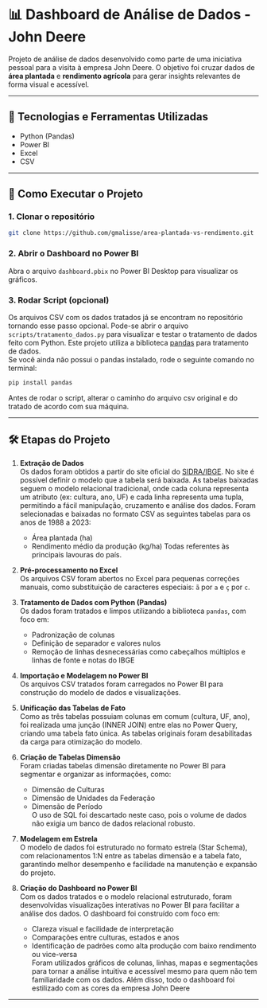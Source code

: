 # 📊 Dashboard de Análise de Dados - John Deere

Projeto de análise de dados desenvolvido como parte de uma iniciativa pessoal para a visita à empresa John Deere. O objetivo foi cruzar dados de **área plantada** e **rendimento agrícola** para gerar insights relevantes de forma visual e acessível.

---

## 🧰 Tecnologias e Ferramentas Utilizadas

- Python (Pandas)
- Power BI
- Excel
- CSV

---

## 🚀 Como Executar o Projeto

### 1. Clonar o repositório
```bash
git clone https://github.com/gmalisse/area-plantada-vs-rendimento.git
```

### 2. Abrir o Dashboard no Power BI

Abra o arquivo `dashboard.pbix` no Power BI Desktop para visualizar os gráficos.

### 3. Rodar Script (opcional)

Os arquivos CSV com os dados tratados já se encontram no repositório tornando esse passo opcional. Pode-se abrir o arquivo `scripts/tratamento_dados.py` para visualizar e testar o tratamento de dados feito com Python. Este projeto utiliza a biblioteca [pandas](https://pandas.pydata.org/) para tratamento de dados.  
Se você ainda não possui o pandas instalado, rode o seguinte comando no terminal:

```bash
pip install pandas
```

 Antes de rodar o script, alterar o caminho do arquivo csv original e do tratado de acordo com sua máquina.

---

## 🛠️ Etapas do Projeto

1. **Extração de Dados**  
   Os dados foram obtidos a partir do site oficial do [SIDRA/IBGE](https://sidra.ibge.gov.br/tabela/1612). No site é possível definir o modelo que a tabela será baixada. As tabelas baixadas seguem o modelo relacional tradicional, onde cada coluna representa um atributo (ex: cultura, ano, UF) e cada linha representa uma tupla, permitindo a fácil manipulação, cruzamento e análise dos dados.
 Foram selecionadas e baixadas no formato CSV as seguintes tabelas para os anos de 1988 a 2023:
   - Área plantada (ha)
   - Rendimento médio da produção (kg/ha) 
   Todas referentes às principais lavouras do país.

2. **Pré-processamento no Excel**  
   Os arquivos CSV foram abertos no Excel para pequenas correções manuais, como substituição de caracteres especiais: `ã` por `a` e `ç` por `c`.

3. **Tratamento de Dados com Python (Pandas)**  
   Os dados foram tratados e limpos utilizando a biblioteca `pandas`, com foco em:
   - Padronização de colunas
   - Definição de separador e valores nulos
   - Remoção de linhas desnecessárias como cabeçalhos múltiplos e linhas de fonte e notas do IBGE

4. **Importação e Modelagem no Power BI**  
   Os arquivos CSV tratados foram carregados no Power BI para construção do modelo de dados e visualizações.

5. **Unificação das Tabelas de Fato**  
   Como as três tabelas possuiam colunas em comum (cultura, UF, ano), foi realizada uma junção (INNER JOIN) entre elas no Power Query, criando uma tabela fato única. As tabelas originais foram desabilitadas da carga para otimização do modelo.

6. **Criação de Tabelas Dimensão**  
   Foram criadas tabelas dimensão diretamente no Power BI para segmentar e organizar as informações, como:
   - Dimensão de Culturas
   - Dimensão de Unidades da Federação
   - Dimensão de Período  
   O uso de SQL foi descartado neste caso, pois o volume de dados não exigia um banco de dados relacional robusto.

7. **Modelagem em Estrela**  
   O modelo de dados foi estruturado no formato estrela (Star Schema), com relacionamentos 1:N entre as tabelas dimensão e a tabela fato, garantindo melhor desempenho e facilidade na manutenção e expansão do projeto.

8. **Criação do Dashboard no Power BI**  
   Com os dados tratados e o modelo relacional estruturado, foram desenvolvidas visualizações interativas no Power BI para facilitar a análise dos dados. O dashboard foi construído com foco em:
   - Clareza visual e facilidade de interpretação
   - Comparações entre culturas, estados e anos
   - Identificação de padrões como alta produção com baixo rendimento ou vice-versa  
   Foram utilizados gráficos de colunas, linhas, mapas e segmentações para tornar a análise intuitiva e acessível mesmo para quem não tem familiaridade com os dados. Além disso, todo o dashboard foi estilizado com as cores da empresa John Deere

   
---

